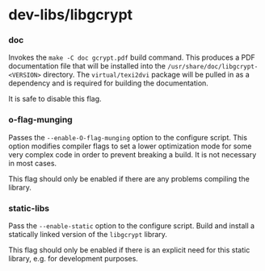 # dev-libs/libgcrypt

### doc
Invokes the `make -C doc gcrypt.pdf` build command. This produces a PDF documentation file that will be installed into the `/usr/share/doc/libgcrypt-<VERSION>` directory. The `virtual/texi2dvi` package will be pulled in as a dependency and is required for building the documentation.

It is safe to disable this flag.

### o-flag-munging
Passes the `--enable-O-flag-munging` option to the configure script. This option modifies compiler flags to set a lower optimization mode for some very complex code in order to prevent breaking a build. It is not necessary in most cases.

This flag should only be enabled if there are any problems compiling the library.

### static-libs
Pass the `--enable-static` option to the configure script. Build and install a statically linked version of the `libgcrypt` library.

This flag should only be enabled if there is an explicit need for this static library, e.g. for development purposes.
